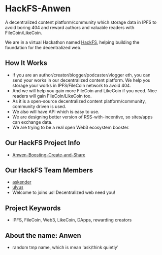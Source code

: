 # HackFS-Anwen

A decentralized content platform/community which storage data in IPFS to avoid boring 404 and reward authors and valuable readers with FileCoin/LikeCoin.

We are in a virtual Hackathon named [HackFS](https://hackfs.com/), helping building the foundation for the decentralized web.

## How It Works
- If you are an author/creator/blogger/podcaster/vlogger eth, you can send your works in our decentralized content platform. We help you storage your works in IPFS/FileCoin network to avoid 404. 
- And we will help you gain more FileCoin and LikeCoin if you need. Nice readers will gain FileCoin/LikeCoin too.
- As it is a open-source decentralized content platform/community, community driven is used.
- We also will have API which is easy to use.
- We are designing better version of RSS-with-incentive, so sites/apps can exchange data.
- We are trying to be a real open Web3 ecosystem booster.

## Our HackFS Project Info
- [Anwen-Boosting-Create-and-Share](https://hack.ethglobal.co/showcase/anwen-boosting-create-and-share-recIAXcoZrQP3WS4a)

## Our HackFS Team Members
- [askender](https://github.com/askender)
- [ulvus](https://github.com/ulvus)
- Welcome to joins us! Decentralized web need you!

## Project Keywords
- IPFS, FileCoin, Web3, LikeCoin, DApps, rewarding creators

## About the name: Anwen
- random tmp name, which is mean 'ask/think quietly'
